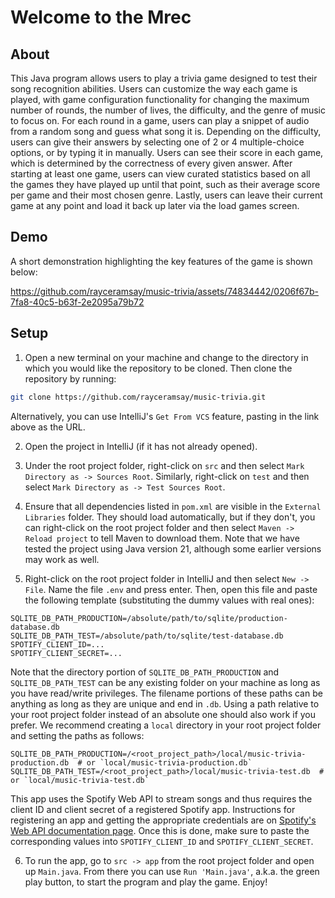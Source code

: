# Welcome to the Mrec

## About

This Java program allows users to play a trivia game designed to test their song recognition abilities. Users can
customize the way each game is played, with game configuration functionality for changing the maximum number of rounds,
the number of lives, the difficulty, and the genre of music to focus on. For each round in a game, users can play a
snippet of audio from a random song and guess what song it is. Depending on the difficulty, users can give their answers
by selecting one of 2 or 4 multiple-choice options, or by typing it in manually. Users can see their score in each game,
which is determined by the correctness of every given answer. After starting at least one game, users can view curated
statistics based on all the games they have played up until that point, such as their average score per game and their
most chosen genre. Lastly, users can leave their current game at any point and load it back up later via the load games
screen. 

## Demo

A short demonstration highlighting the key features of the game is shown below:

https://github.com/rayceramsay/music-trivia/assets/74834442/0206f67b-7fa8-40c5-b63f-2e2095a79b72

## Setup

1. Open a new terminal on your machine and change to the directory in which you would like the repository to be cloned.
Then clone the repository by running:

```bash
git clone https://github.com/rayceramsay/music-trivia.git
```

Alternatively, you can use IntelliJ's `Get From VCS` feature, pasting in the link above as the URL.

2. Open the project in IntelliJ (if it has not already opened).

3. Under the root project folder, right-click on `src` and then select `Mark Directory as -> Sources Root`. Similarly,
right-click on `test` and then select `Mark Directory as -> Test Sources Root`.

4. Ensure that all dependencies listed in `pom.xml` are visible in the `External Libraries` folder. They should load
automatically, but if they don't, you can right-click on the root project folder and then select
`Maven -> Reload project` to tell Maven to download them. Note that we have tested the project using Java version 21,
although some earlier versions may work as well.

6. Right-click on the root project folder in IntelliJ and then select `New -> File`. Name the file `.env` and press
enter. Then, open this file and paste the following template (substituting the dummy values with real ones):

```.env
SQLITE_DB_PATH_PRODUCTION=/absolute/path/to/sqlite/production-database.db
SQLITE_DB_PATH_TEST=/absolute/path/to/sqlite/test-database.db
SPOTIFY_CLIENT_ID=...
SPOTIFY_CLIENT_SECRET=...
```

Note that the directory portion of `SQLITE_DB_PATH_PRODUCTION` and `SQLITE_DB_PATH_TEST` can be any existing folder on
your machine as long as you have read/write privileges. The filename portions of these paths can be anything as long as
they are unique and end in `.db`. Using a path relative to your root project folder instead of an absolute one should
also work if you prefer. We recommend creating a `local` directory in your root project folder and setting the paths as
follows:

```.env
SQLITE_DB_PATH_PRODUCTION=/<root_project_path>/local/music-trivia-production.db  # or `local/music-trivia-production.db`
SQLITE_DB_PATH_TEST=/<root_project_path>/local/music-trivia-test.db  # or `local/music-trivia-test.db`
```

This app uses the Spotify Web API to stream songs and thus requires the client ID and client secret of a registered
Spotify app. Instructions for registering an app and getting the appropriate credentials are on
[Spotify's Web API documentation page](https://developer.spotify.com/documentation/web-api). Once this is done, make
sure to paste the corresponding values into `SPOTIFY_CLIENT_ID` and `SPOTIFY_CLIENT_SECRET`.

6. To run the app, go to `src -> app` from the root project folder and open up `Main.java`. From there you can use
`Run 'Main.java'`, a.k.a. the green play button, to start the program and play the game. Enjoy!
